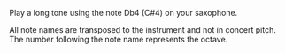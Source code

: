 Play a long tone using the note Db4 (C#4) on your saxophone.

All note names are transposed to the instrument and not in concert pitch. The number following the
note name represents the octave.

